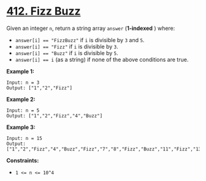 # [412. Fizz Buzz](https://leetcode.com/problems/fizz-buzz/)

Given an integer `n`, return a string array `answer` (**1-indexed** ) where:

- `answer[i] == "FizzBuzz"` if `i` is divisible by `3` and `5`.
- `answer[i] == "Fizz"` if `i` is divisible by `3`.
- `answer[i] == "Buzz"` if `i` is divisible by `5`.
- `answer[i] == i` (as a string) if none of the above conditions are true.

**Example 1:** 

```
Input: n = 3
Output: ["1","2","Fizz"]
```

**Example 2:** 

```
Input: n = 5
Output: ["1","2","Fizz","4","Buzz"]
```

**Example 3:** 

```
Input: n = 15
Output: ["1","2","Fizz","4","Buzz","Fizz","7","8","Fizz","Buzz","11","Fizz","13","14","FizzBuzz"]
```

**Constraints:** 

- `1 <= n <= 10^4`
